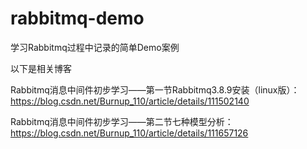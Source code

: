 # rabbitmq-demo
学习Rabbitmq过程中记录的简单Demo案例

以下是相关博客

Rabbitmq消息中间件初步学习——第一节Rabbitmq3.8.9安装（linux版）： https://blog.csdn.net/Burnup_110/article/details/111502140

Rabbitmq消息中间件初步学习——第二节七种模型分析： https://blog.csdn.net/Burnup_110/article/details/111657126
